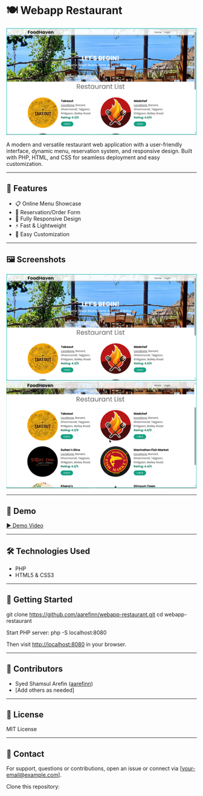 # 🍽️ Webapp Restaurant

![Homepage Preview](Screenshots/1.png)

A modern and versatile restaurant web application with a user-friendly interface, dynamic menu, reservation system, and responsive design. Built with PHP, HTML, and CSS for seamless deployment and easy customization.

---

## 🚀 Features

- 📋 Online Menu Showcase  
- 📝 Reservation/Order Form  
- 📱 Fully Responsive Design  
- ⚡ Fast & Lightweight  
- 🎨 Easy Customization

---

## 🖼️ Screenshots

![Home Page](Screenshots/1.png)
![Login/Order Page](Screenshots/2.png)

---

## 🎥 Demo

[▶️ Demo Video](Demo%20Video.mp4)

---

## 🛠️ Technologies Used

- PHP
- HTML5 & CSS3

---

## 🏁 Getting Started

git clone https://github.com/aarefinn/webapp-restaurant.git
cd webapp-restaurant

Start PHP server:
php -S localhost:8080


Then visit [http://localhost:8080](http://localhost:8080) in your browser.

---

## 👥 Contributors

- Syed Shamsul Arefin ([aarefinn](https://github.com/aarefinn))
- [Add others as needed]

---

## 📄 License

MIT License

---

## 🤝 Contact

For support, questions or contributions, open an issue or connect via [your-email@example.com].



Clone this repository:

